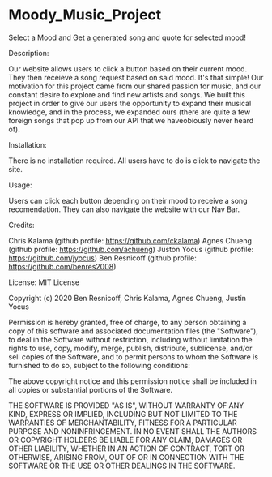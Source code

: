 # Moody_Music_Project
Select a Mood and Get a generated song and quote for selected mood! 

Description:

Our website allows users to click a button based on their current mood. They then receieve a song request based on said mood. It's that simple! Our motivation for this project came from our shared passion for music, and our constant desire to explore and find new artists and songs. We built this project in order to give our users the opportunity to expand their musical knowledge, and in the process, we expanded ours (there are quite a few foreign songs that pop up from our API that we haveobiously never heard of). 

Installation:

There is no installation required. All users have to do is click to navigate the site.

Usage:

Users can click each button depending on their mood to receive a song recomendation. They can also navigate the website with our Nav Bar.

Credits:

Chris Kalama (github profile: https://github.com/ckalama)
Agnes Chueng (github profile: https://github.com/achueng)
Juston Yocus (github profile: https://github.com/jyocus)
Ben Resnicoff (github profile: https://github.com/benres2008)

License: MIT License 

Copyright (c) 2020 Ben Resnicoff, Chris Kalama, Agnes Chueng, Justin Yocus

Permission is hereby granted, free of charge, to any person obtaining a copy
of this software and associated documentation files (the "Software"), to deal
in the Software without restriction, including without limitation the rights
to use, copy, modify, merge, publish, distribute, sublicense, and/or sell
copies of the Software, and to permit persons to whom the Software is
furnished to do so, subject to the following conditions:

The above copyright notice and this permission notice shall be included in all
copies or substantial portions of the Software.

THE SOFTWARE IS PROVIDED "AS IS", WITHOUT WARRANTY OF ANY KIND, EXPRESS OR
IMPLIED, INCLUDING BUT NOT LIMITED TO THE WARRANTIES OF MERCHANTABILITY,
FITNESS FOR A PARTICULAR PURPOSE AND NONINFRINGEMENT. IN NO EVENT SHALL THE
AUTHORS OR COPYRIGHT HOLDERS BE LIABLE FOR ANY CLAIM, DAMAGES OR OTHER
LIABILITY, WHETHER IN AN ACTION OF CONTRACT, TORT OR OTHERWISE, ARISING FROM,
OUT OF OR IN CONNECTION WITH THE SOFTWARE OR THE USE OR OTHER DEALINGS IN THE
SOFTWARE.
